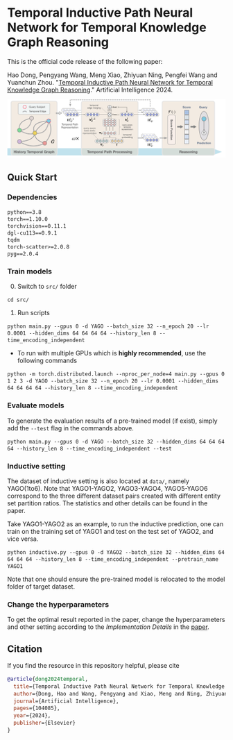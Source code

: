 # Temporal Inductive Path Neural Network for Temporal Knowledge Graph Reasoning

This is the official code release of the following paper:

Hao Dong, Pengyang Wang, Meng Xiao, Zhiyuan Ning, Pengfei Wang and Yuanchun Zhou. "[Temporal Inductive Path Neural Network for Temporal Knowledge Graph Reasoning](https://arxiv.org/abs/2309.03251)." Artificial Intelligence 2024.

<img src="img/TiPNN.png" alt="TiPNN_Architecture" width="800" class="center">

## Quick Start

### Dependencies

```
python==3.8
torch==1.10.0
torchvision==0.11.1
dgl-cu113==0.9.1
tqdm
torch-scatter>=2.0.8
pyg==2.0.4
```

### Train models

0. Switch to `src/` folder
```
cd src/
``` 

1. Run scripts

```
python main.py --gpus 0 -d YAGO --batch_size 32 --n_epoch 20 --lr 0.0001 --hidden_dims 64 64 64 64 --history_len 8 --time_encoding_independent
```

- To run with multiple GPUs which is **highly recommended**, use the following commands
```
python -m torch.distributed.launch --nproc_per_node=4 main.py --gpus 0 1 2 3 -d YAGO --batch_size 32 --n_epoch 20 --lr 0.0001 --hidden_dims 64 64 64 64 --history_len 8 --time_encoding_independent
```

### Evaluate models

To generate the evaluation results of a pre-trained model (if exist), simply add the `--test` flag in the commands above.

```
python main.py --gpus 0 -d YAGO --batch_size 32 --hidden_dims 64 64 64 64 --history_len 8 --time_encoding_independent --test
```

### Inductive setting

The dataset of inductive setting is also located at `data/`, namely YAGO(1to6). Note that YAGO1-YAGO2, YAGO3-YAGO4, YAGO5-YAGO6 correspond to the three different dataset pairs created with different entity set partition ratios. The statistics and other details can be found in the paper.

Take YAGO1-YAGO2 as an example, to run the inductive prediction, one can train on the training set of YAGO1 and test on the test set of YAGO2, and vice versa. 

```
python inductive.py --gpus 0 -d YAGO2 --batch_size 32 --hidden_dims 64 64 64 64 --history_len 8 --time_encoding_independent --pretrain_name YAGO1
```

Note that one should ensure the pre-trained model is relocated to the model folder of target dataset.

### Change the hyperparameters
To get the optimal result reported in the paper, change the hyperparameters and other setting according to the *Implementation Details* in the [paper](https://arxiv.org/abs/2309.03251). 

## Citation
If you find the resource in this repository helpful, please cite

```bibtex
@article{dong2024temporal,
  title={Temporal Inductive Path Neural Network for Temporal Knowledge Graph Reasoning},
  author={Dong, Hao and Wang, Pengyang and Xiao, Meng and Ning, Zhiyuan and Wang, Pengfei and Zhou, Yuanchun},
  journal={Artificial Intelligence},
  pages={104085},
  year={2024},
  publisher={Elsevier}
}
```
